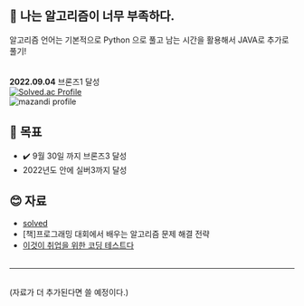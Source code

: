 ## 👏 나는 알고리즘이 너무 부족하다.
알고리즘 언어는 기본적으로 Python 으로 풀고 남는 시간을 활용해서 JAVA로 추가로 풀기! 
<br><br><br>
**2022.09.04** 브론즈1 달성<br>
[![Solved.ac Profile](http://mazassumnida.wtf/api/v2/generate_badge?boj=woowoon920)](https://solved.ac/woowoon920/) <br>
![mazandi profile](http://mazandi.herokuapp.com/api?handle=woowoon920&theme=cold)

## 🤙 목표 
- ✔️ 9월 30일 까지 브론즈3 달성
- 2022년도 안에 실버3까지 달성

## 😊 자료
- [solved](https://solved.ac/problems/level)
- [책]프로그래밍 대회에서 배우는 알고리즘 문제 해결 전략
- [이것이 취업을 위한 코딩 테스트다](https://github.com/ndb796/python-for-coding-test)
<br><br>
---
<br>
(자료가 더 추가된다면 쓸 예정이다.)

